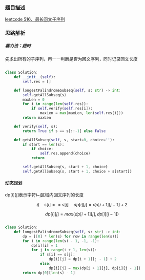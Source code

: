 ### 题目描述

[leetcode 516、最长回文子序列](https://leetcode-cn.com/problems/longest-palindromic-subsequence/)

### 思路解析

##### 暴力法：超时

先求出所有的子序列，再一一判断是否为回文序列，同时记录回文长度

```python

class Solution:
    def __init__(self):
        self.res = []

    def longestPalindromeSubseq(self, s: str) -> int:
        self.getAllSubseq(s)
        maxLen = 0
        for i in range(len(self.res)):
            if self.verify(self.res[i]):
                maxLen = max(maxLen, len(self.res[i]))
        return maxLen

    def verify(self, s):
        return True if s == s[::-1] else False

    def getAllSubseq(self, s, start=0, choice=''):
        if start == len(s):
            if choice:
                self.res.append(choice)
            return

        self.getAllSubseq(s, start + 1, choice)
        self.getAllSubseq(s, start + 1, choice + s[start])

```

#### 动态规划

dp[i][j]表示字符i~j区域内回文序列的长度

$$ if\quad s[i]==s[j]\quad  dp[i][j]=dp[i+1][j-1]+2$$

$$ dp[i][j] = max(dp[i + 1][j], dp[i][j - 1])$$

```python

class Solution:
    def longestPalindromeSubseq(self, s: str) -> int:
        dp = [[0] * len(s) for row in range(len(s))]
        for i in range(len(s) - 1, -1, -1):
            dp[i][i] = 1
            for j in range(i + 1, len(s)):
                if s[i] == s[j]:
                    dp[i][j] = dp[i + 1][j - 1] + 2
                else:
                    dp[i][j] = max(dp[i + 1][j], dp[i][j - 1])
        return dp[0][len(s) - 1]


````
